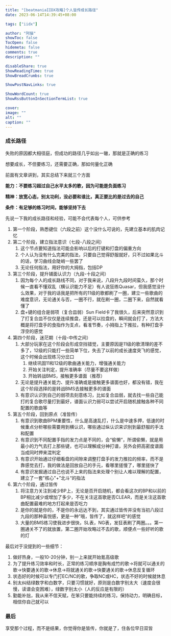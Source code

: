 ```yaml
---
title: "[beatmaniaIIDX攻略]个人皆传成长路径"
date: 2023-06-14T14:39:45+08:00

tags: ["iidx"]

author: "阿猫"
showToc: false
TocOpen: false
hidemeta: false
comments: true
description: ""

disableShare: true
ShowReadingTime: true
ShowBreadCrumbs: true

ShowPostNavLinks: true

ShowWordCount: true
ShowRssButtonInSectionTermList: true

cover:
image: ""
alt: ""
caption: ""
---
```

### 成长路径

失败的原因都大相径庭，但成功的路径几乎如出一辙，那就是正确的练习

想要成长，不但要练习，还需要正确，那如何量化正确

前面有文章讲到，其实总结下来就三个方面

**能力：不要练习超过自己水平太多的歌，因为可能是负面练习**

**精神：放宽心态，别太功利，没必要和谁比，真正要比的是过去的自己**

**条件：有足够的练习时间，能够坚持下去**

先说一下我的成长路径和经验，可能不会代表每个人，可供参考

1. 第一个阶段，熟悉键位（六段之前）这个没什么可说的，先建立基本的肌肉记忆
2. 第二个阶段，建立指法意识（七段-八段之间）
   1. 这个节点要知道指法可能会影响以后的打键和打盘的偏重方向
   2. 个人认为没有什么完美的指法，只要自己觉得舒服就好，只不过如果北斗的话，学习曲线会陡峭一些罢了
   3. 无论任何指法，用好你的大拇指，包括DP
3. 第三个阶段，提升铺面认识力（九段-十段之间）
   1. 因为每个人的成长路线不同，对于我来说，八段升九段时间蛮久，那个时候一直看不懂双乱（横认识能力不足）有人说狂练Quasar，但我感觉没什么效果，对于我的话我是把所有的11级的歌都刷了一圈，建立一些歌曲的难度意识，无论通关与否，一圈不行，就在刷一圈，二圈下来，自然就看懂了
   2. 盘+键的组合是弱项（复合皿弱）Sun Field卡了我很久，后来突然意识到了打复合皿不仅仅是连续推盘，还是可以拉盘的，瞬间就会打了，方法大概是将打盘手的食指作为支点，看准节奏，小拇指上下推拉，有种打盘手浮空的感觉
4. 第四个阶段，迷茫期（十段-中传之间）
   1. 大部分玩家在这个阶段会形成空挡错觉，主要原因是11级的歌清理的差不多了，12级的只能打一些简单下位，失去了以前的成长速度突飞的感觉，这个时候会出现练习分岔口
      1. 继续巩固11和12级的歌曲通关能力，增强通关能力
      2. 开始关注判定，提升准确率（尽量不要这样做）
      3. 开始转战BMS，接触更多谱面（推荐）
   2. 无论是提升通关能力、提升准确或是接触更多谱面也好，都没有错，我在这个阶段选择的是转战BMS去接触更多的谱面
   3. 有意识认识到自己的弱项去刻意练习，比如复合皿弱，就去找一些自己能打的复合歌尽量打到最好，谱面认识力弱可以尝试开启随机接触各种不同配置的歌曲等
5. 第五个阶段，回到原点（准皆传）
   1. 有意识到歌曲BPM重要性，什么是高速乱打，什么是中速多押，低速的时候重点分析哪些需要用到横认识，哪些通过纵认识来识别到最舒服的手法和配置
   2. 有意识到不同配置手指的发力点是不同的，会“偷懒”，所谓偷懒，就是用最小的力气去打上那些键，也可以理解成分神打谱，另外会把高密度谱面当成同时押来混判定
   3. 有意识开始通过仔细看盘的间隙来调整打盘手的发力推拉的频率，而不是靠感觉去打，我的做法是回放自己的手元，看哪里搓慢了，哪里搓快了
   4. 有意识发掘通过自己也说不上来的指法来处理个别让人难以理解的配置，建立了一套"核心"+”北斗“的指法
6. 第六个阶段，通过皆传
   1. 将注意力关注到减少BP上，无论是否开启随机，都会看这次的BP和以前的BP相比减少或增加了多少，不在关注这首歌是否CLEAR，而是关注这首歌曲配置最难的地方打起来是否吃力
   2. 是你的就是你的，不是你的永远达不到，其实通过皆传并没有当初八段过九段的那种喜悦感，更是一种”哦，皆传了，就这样吧“的感觉
   3. 大量的BMS练习使我进步很快，SL表，NG表，发狂表刷了两圈。。。第一圈通关不了的就放置，第二圈开始攻略过不去的歌，顺便点一些好听的歌的灯

最后对于没提到的一些细节：
1. 做好热身，一般10-20分钟，别一上来就开始氪高级歌
2. 为了提升练习效率和时长，正常的练习顺序是胸有成竹的歌->将就可以通关的歌->快要通关的歌->休息->将就通关的歌->快要通关的歌->休息反复循环
3. 状态好的时候可以专门打EC/NC的歌，争取NC或HC，状态不好的时候就休息
4. 别太纠结绿数字和白数字，只要习惯就好，原则是白数字别太大（速度会很慢，读谱会变困难），绿数字别太小（人的反应是有限的） 
5. 勤能补拙，我从来不信天赋，在笨只要能持续的练习，保持动力，明确目标，相信你自己就可以

### 最后
享受那个过程，而不是结果，你觉得你是皆传，你就是了，住各位早日双皆

